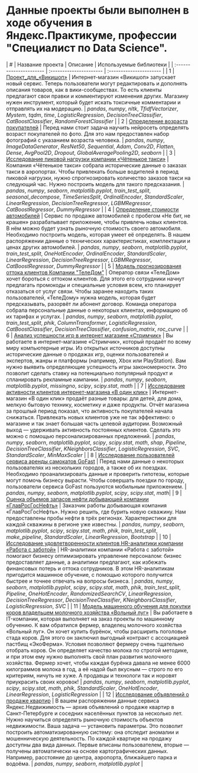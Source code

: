 # Данныe проекты были выполнен в ходе обучения в Яндекс.Практикуме, профессии "Специалист по Data Science".
| # | Название проекта | Описание | Используемые библиотеки | 
| :---------------------- | :---------------------- | :---------------------- |
| 1 | [Проект_для_«Викишоп»](Проект_для_«Викишоп») | Интернет-магазин «Викишоп» запускает новый сервис. Теперь пользователи могут редактировать и дополнять описания товаров, как в вики-сообществах. То есть клиенты предлагают свои правки и комментируют изменения других. Магазину нужен инструмент, который будет искать токсичные комментарии и отправлять их на модерацию. | *pandas*, *numpy*, *nltk*, *TfidfVectorizer*, *Mystem*, *tqdm*, *time*, *LogisticRegression*, *DecisionTreeClassifier*, *CatBoostClassifier*, *RandomForestClassifier* |
| 2 | [Определение возраста покупателей](Определение_возраста_покупателей) | Перед нами стоит задача научить нейросеть определять возраст покупателей по фото. Для это нам предоставлен набор фотографий с указанием возраста человека. | *pandas*, *numpy*, *ImageDataGenerator*, *ResNet50*, *Sequential*, *Adam*, *Conv2D*, *Flatten*, *Dense*, *AvgPool2D*, *Dropout*, *GlobalAveragePooling2D*, *seaborn* |
| 3 | [Исследование пиковой нагрузки компании «Чётенькое такси»](Исследование_пиковой_нагрузки_компании_«Чётенькое_такси») | Компания «Чётенькое такси» собрала исторические данные о заказах такси в аэропортах. Чтобы привлекать больше водителей в период пиковой нагрузки, нужно спрогнозировать количество заказов такси на следующий час. Нужно построить модель для такого предсказания. | *pandas*, *numpy*, *seaborn*, *matplotlib.pyplot*, *train_test_split*, *seasonal_decompose*, *TimeSeriesSplit*, *OrdinalEncoder*, *StandardScaler*, *LinearRegression*, *DecisionTreeRegressor*, *LGBMRegressor*, *CatBoostRegressor*, *DummyRegressor* |
| 4 | [Определение стоимости автомобилей](Определение_стоимости_автомобилей) | Сервис по продаже автомобилей с пробегом «Не бит, не крашен» разрабатывает приложение, чтобы привлечь новых клиентов. В нём можно будет узнать рыночную стоимость своего автомобиля. Необходимо построить модель, которая умеет её определять. В нашем распоряжении данные о технических характеристиках, комплектации и ценах других автомобилей. | *pandas*, *numpy*, *seaborn*, *matplotlib.pyplot*, *train_test_split*, *OneHotEncoder*, *OrdinalEncoder*, *StandardScaler*, *LinearRegression*, *DecisionTreeRegressor*, *LGBMRegressor*, *CatBoostRegressor*, *DummyRegressor* |
| 5 | [Модель прогнозирования оттока клиентов Компании "ТелеДом"](Модель_прогнозирования_оттока_клиентов_Компании_ТелеДом) | Оператор связи «ТелеДом» хочет бороться с оттоком клиентов. Для этого его сотрудники начнут предлагать промокоды и специальные условия всем, кто планирует отказаться от услуг связи. Чтобы заранее находить таких пользователей, «ТелеДому» нужна модель, которая будет предсказывать, разорвёт ли абонент договор. Команда оператора собрала персональные данные о некоторых клиентах, информацию об их тарифах и услугах.  | *pandas*, *numpy*, *seaborn*, *matplotlib.pyplot*, *train_test_split*, *phik*, *ColumnTransformer*, *LogisticRegression*, *CatBoostClassifier*, *DecisionTreeClassifier*, *confusion_matrix*, *roc_curve* |
| 6 | [Анализ успешности игр в интернет магазине «Стримчик»](Анализ_успешности_игр_в_интернет-магазине_Стримчик) | Вы работаете в интернет-магазине «Стримчик», который продаёт по всему миру компьютерные игры. Из открытых источников доступны исторические данные о продажах игр, оценки пользователей и экспертов, жанры и платформы (например, Xbox или PlayStation). Вам нужно выявить определяющие успешность игры закономерности. Это позволит сделать ставку на потенциально популярный продукт и спланировать рекламные кампании. | *pandas*, *numpy*, *seaborn*, *matplotlib.pyplot*, *missingno*, *scipy*, *scipy.stat*, *math* |
| 7 | [Исследование активности клиентов интернет-магазина «В один клик»](Исследование_активности_клиентов_интернет-магазина_«В_один_клик») | Интернет-магазин «В один клик» продаёт разные товары: для детей, для дома, мелкую бытовую технику, косметику и даже продукты. Отчёт магазина за прошлый период показал, что активность покупателей начала снижаться. Привлекать новых клиентов уже не так эффективно: о магазине и так знает большая часть целевой аудитории. Возможный выход — удерживать активность постоянных клиентов. Сделать это можно с помощью персонализированных предложений. | *pandas*, *numpy*, *seaborn*, *matplotlib.pyplot*, *scipy*, *scipy.stat*, *math*, *shap*, *Pipeline*, *DecisionTreeClassifier*, *KNeighborsClassifier*, *LogisticRegression*, *SVC*, *StandardScaler*, *MinMaxScaler* |
| 8 | [Исследование пользователей сервиса аренды самокатов GoFast](Исследование_пользователей_аренды_самокатов_GoFast) | Перед нами данные о некоторых пользователях из нескольких городов, а также об их поездках. Необходимо проанализировать данные и проверить гипотезы, которые могут помочь бизнесу вырасти. Чтобы совершать поездки по городу, пользователи сервиса GoFast пользуются мобильным приложением.  | *pandas*, *numpy*, *seaborn*, *matplotlib.pyplot*, *scipy*, *scipy.stat*, *math*|
| 9 | [Оценка объемов запасов нефти  добывающей компании «ГлавРосГосНефть»](Оценка_объемов_запасов_нефти_добывающей_компании_«ГлавРосГосНефть») | Заказчик работы добывающая компания «ГлавРосГосНефть». Нужно решить, где бурить новую скважину. Нам предоставлены пробы нефти в трёх регионах. Характеристики для каждой скважины в регионе уже известны.  | *pandas*, *numpy*, *seaborn*, *matplotlib.pyplot*, *scipy*, *scipy.stat*, *math*, *phik*, *train_test_split*, *make_pipeline*, *StandardScaler*, *LinearRegression*, *Bootstrap* |
| 10 | [Исследование удовлетворенности клиентов HR-аналитики компании «Работа с заботой»](Исследование_удовлетворенности_клиентов_HR-аналитики_компании_«Работа_с_заботой») | HR-аналитики компании «Работа с заботой» помогают бизнесу оптимизировать управление персоналом: бизнес предоставляет данные, а аналитики предлагают, как избежать финансовых потерь и оттока сотрудников. В этом HR-аналитикам пригодится машинное обучение, с помощью которого получится быстрее и точнее отвечать на вопросы бизнеса. | *pandas*, *numpy*, *seaborn*, *matplotlib.pyplot*, *scipy*, *scipy.stat*, *math*, *phik*, *train_test_split*, *Pipeline*, *OneHotEncoder*, *RandomizedSearchCV*, *LinearRegression*, *DecisionTreeRegressor*, *DecisionTreeClassifier*, *KNeighborsClassifier*, *LogisticRegression*, *SVC* |
| 11 | [Модель машинного обучения для покупки коров  владельцем молочного хозяйства «Вольный луг»](Модель_машинного_обучения_для_покупки_коров_владельцем_молочного_хозяйства_«Вольный_луг») | Вы работаете в IT-компании, которая выполняет на заказ проекты по машинному обучению. К вам обратился фермер, владелец молочного хозяйства «Вольный луг». Он хочет купить бурёнок, чтобы расширить поголовье стада коров. Для этого он заключил выгодный контракт с ассоциацией пастбищ «ЭкоФерма». Условия позволяют фермеру очень тщательно отобрать коров. Он определяет качество молока по строгой методике, и при этом ему нужно выполнять свой план развития молочного хозяйства. Фермер хочет, чтобы каждая бурёнка давала не менее 6000 килограммов молока в год, а её надой был вкусным — строго по его критериям, ничуть не хуже. А продавцы и технологи так и норовят приукрасить своих коровок! | *pandas*, *numpy*, *seaborn*, *matplotlib.pyplot*, *scipy*, *scipy.stat*, *math*, *phik*, *StandardScaler*, *OneHotEncoder*, *LinearRegression*, *LogisticRegression* |
| 12 | [Исследование объявлений о продаже квартир](Исследование_стоимости_жилья_Санкт_Петербург) | В вашем распоряжении данные сервиса Яндекс.Недвижимость — архив объявлений о продаже квартир в Санкт-Петербурге и соседних населённых пунктов за несколько лет. Нужно научиться определять рыночную стоимость объектов недвижимости. Ваша задача — установить параметры. Это позволит построить автоматизированную систему: она отследит аномалии и мошенническую деятельность. По каждой квартире на продажу доступны два вида данных. Первые вписаны пользователем, вторые — получены автоматически на основе картографических данных. Например, расстояние до центра, аэропорта, ближайшего парка и водоёма. | *pandas*, *numpy*, *seaborn*, *matplotlib.pyplot* |
